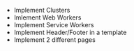 - Implement Clusters
- Imlement Web Workers
- Implement Service Workers
- Implement Header/Footer in a template
- Implement 2 different pages
